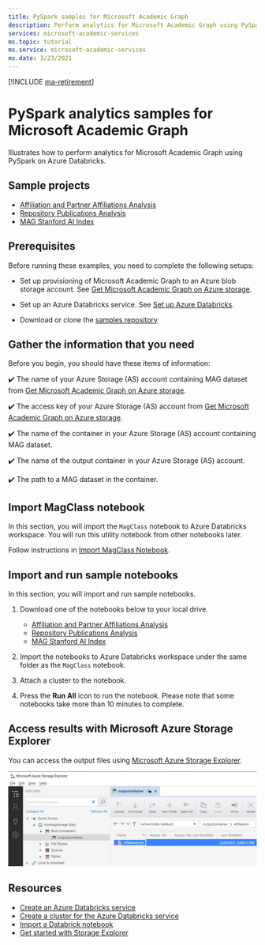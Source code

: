 ```yaml
---
title: PySpark samples for Microsoft Academic Graph
description: Perform analytics for Microsoft Academic Graph using PySpark on Azure Databricks
services: microsoft-academic-services
ms.topic: tutorial
ms.service: microsoft-academic-services
ms.date: 3/23/2021
---
```

[!INCLUDE [ma-retirement](../includes/ma-retirement.md)]

# PySpark analytics samples for Microsoft Academic Graph

Illustrates how to perform analytics for Microsoft Academic Graph using PySpark on Azure Databricks.

## Sample projects

* [Affiliation and Partner Affiliations Analysis](https://github.com/Azure-Samples/microsoft-academic-graph-pyspark-samples/blob/master/src/AffiliationSample.ipynb)
* [Repository Publications Analysis](https://github.com/Azure-Samples/microsoft-academic-graph-pyspark-samples/blob/master/src/RepositorySample.ipynb)
* [MAG Stanford AI Index](https://github.com/Azure-Samples/microsoft-academic-graph-pyspark-samples/blob/master/src/AIIndex.ipynb)

## Prerequisites

Before running these examples, you need to complete the following setups:

* Set up provisioning of Microsoft Academic Graph to an Azure blob storage account. See [Get Microsoft Academic Graph on Azure storage](get-started-setup-provisioning.md).

* Set up an Azure Databricks service. See [Set up Azure Databricks](get-started-setup-databricks.md).

* Download or clone the [samples repository](https://github.com/Azure-Samples/microsoft-academic-graph-pyspark-samples)

## Gather the information that you need

Before you begin, you should have these items of information:

   :heavy_check_mark:  The name of your Azure Storage (AS) account containing MAG dataset from [Get Microsoft Academic Graph on Azure storage](get-started-setup-provisioning.md#note-azure-storage-account-name).

   :heavy_check_mark:  The access key of your Azure Storage (AS) account from [Get Microsoft Academic Graph on Azure storage](get-started-setup-provisioning.md#note-azure-storage-account-name).

   :heavy_check_mark:  The name of the container in your Azure Storage (AS) account containing MAG dataset.

   :heavy_check_mark:  The name of the output container in your Azure Storage (AS) account.

   :heavy_check_mark:  The path to a MAG dataset in the container.

## Import MagClass notebook

In this section, you will import the `MagClass` notebook to Azure Databricks workspace. You will run this utility notebook from other notebooks later.

Follow instructions in [Import MagClass Notebook](import-MagClass.md).

## Import and run sample notebooks

In this section, you will import and run sample notebooks.

1. Download one of the notebooks below to your local drive.

   * [Affiliation and Partner Affiliations Analysis](https://github.com/Azure-Samples/microsoft-academic-graph-pyspark-samples/blob/master/src/AffiliationSample.ipynb)
   * [Repository Publications Analysis](https://github.com/Azure-Samples/microsoft-academic-graph-pyspark-samples/blob/master/src/RepositorySample.ipynb)
   * [MAG Stanford AI Index](https://github.com/Azure-Samples/microsoft-academic-graph-pyspark-samples/blob/master/src/AIIndex.ipynb)

1. Import the notebooks to Azure Databricks workspace under the same folder as the `MagClass` notebook.

1. Attach a cluster to the notebook.

1. Press the **Run All** icon to run the notebook. Please note that some notebooks take more than 10 minutes to complete.

## Access results with Microsoft Azure Storage Explorer

You can access the output files using [Microsoft Azure Storage Explorer](/azure/vs-azure-tools-storage-manage-with-storage-explorer).

![View result with Microsoft Azure Storage Explorer](media/samples-view-pyspark-script-results.png "View result with Microsoft Azure Storage Explorer")

## Resources

* [Create an Azure Databricks service](https://azure.microsoft.com/services/databricks/)
* [Create a cluster for the Azure Databricks service](https://docs.azuredatabricks.net/user-guide/clusters/create.html)
* [Import a Databrick notebook](https://docs.databricks.com/user-guide/notebooks/notebook-manage.html#import-a-notebook)
* [Get started with Storage Explorer](/azure/vs-azure-tools-storage-manage-with-storage-explorer)
